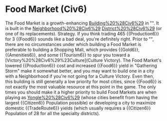 # Food Market (Civ6)

The Food Market is a growth-enhancing [Building%20%28Civ6%29](building) in "". It is built in the [Neighborhood%20%28Civ6%29](Neighborhood) [District%20%28Civ6%29](district) (or one of its replacements).
Strategy.
If you think trading 465 {{Production6}} for 3 {{Food6}} sounds like a bad deal, you're definitely right. Prior to "", there are no circumstances under which building a Food Market is preferable to building a Shopping Mall, which provides {{Gold6}}, {{Amenities6}}, and some {{Tourism6}} to spur you toward a [Victory%20%28Civ6%29%23Culture](Culture Victory). The Food Market's lowered {{Production6}} cost and increased {{Food6}} yield in "Gathering Storm" make it somewhat better, and you may want to build one in a city with a Neighborhood if you're not going for a Culture Victory. Even then, this building is still generally a low priority for most cities, since {{Food6}} is not exactly the most valuable resource at this point in the game. The only times you should make it a higher priority to build Food Markets are when playing as [Yongle%20%28Civ6%29](Yongle) (whose cities benefit from having the largest {{Citizen6}} Population possible) or developing a city to maximize domestic {{TradeRoute6}} yields (which usually requires a {{Citizen6}} Population of 28 for all the specialty districts).